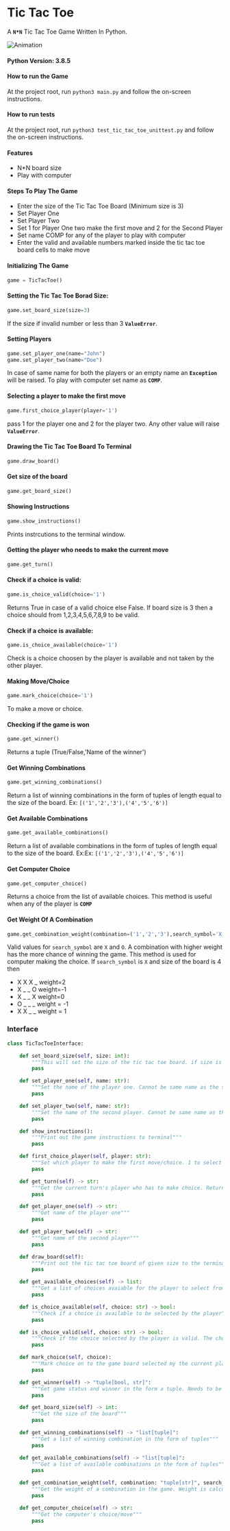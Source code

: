 # Tic Tac Toe
A **`N*N`** Tic Tac Toe Game Written In Python.

![Animation](https://user-images.githubusercontent.com/10380630/126044261-d3337cc6-52c9-44f2-9d85-1910d3458fc4.gif)

#### Python Version: 3.8.5

#### How to run the Game
At the project root, run `python3 main.py` and follow the on-screen instructions.

#### How to run tests
At the project root, run `python3 test_tic_tac_toe_unittest.py` and follow the on-screen instructions.

#### Features
- N*N board size
- Play with computer

#### Steps To Play The Game
- Enter the size of the Tic Tac Toe Board (Minimum size is 3)
- Set Player One
- Set Player Two
- Set 1 for Player One two make the first move and 2 for the Second Player
- Set name COMP for any of the player to play with computer
- Enter the valid and available numbers marked inside the tic tac toe board cells to make move

#### Initializing The Game
```python
game = TicTacToe()
```
#### Setting the Tic Tac Toe Borad Size:
```python
game.set_board_size(size=3)
```
If the size if invalid number or less than 3 **`ValueError`**. 
      

#### Setting Players
```python
game.set_player_one(name="John")
game.set_player_two(name="Doe")
```
In case of same name for both the players or an empty name an **`Exception`** will be raised. To play with computer set name as **`COMP`**.

#### Selecting a player to make the first move
```python
game.first_choice_player(player='1')
```
pass 1 for the player one and 2 for the player two. Any other value will raise **`ValueError`**.

#### Drawing the Tic Tac Toe Board To Terminal
```python
game.draw_board()
```
#### Get size of the board
```python
game.get_board_size()
```
#### Showing Instructions
```python
game.show_instructions()
```
Prints instrcutions to the terminal window.

#### Getting the player who needs to make the current move
```python
game.get_turn()
```
#### Check if a choice is valid:
```python
game.is_choice_valid(choice='1')
```
Returns True in case of a valid choice else False. If board size is 3 then a choice should from 1,2,3,4,5,6,7,8,9 to be valid.

#### Check if a choice is available:
```python
game.is_choice_available(choice='1')
```
Check is a choice choosen by the player is available and not taken by the other player.

#### Making Move/Choice
```python
game.mark_choice(choice='1')
```
To make a move or choice.

#### Checking if the game is won
```python
game.get_winner()
```
Returns a tuple (True/False,'Name of the winner')

#### Get Winning Combinations
```python
game.get_winning_combinations()
```
Return a list of winning combinations in the form of tuples of length equal to the size of the board. Ex: `[('1','2','3'),('4','5','6')]`

#### Get Available Combinations
```python
game.get_available_combinations()
```
Return a list of available combinations in the form of tuples of length equal to the size of the board. Ex:Ex: `[('1','2','3'),('4','5','6')]`

#### Get Computer Choice
```python
game.get_computer_choice()
```
Returns a choice from the list of available choices. This method is useful when any of the player is **`COMP`**

#### Get Weight Of A Combination
```python
game.get_combination_weight(combination=('1','2','3'),search_symbol='X')
```
Valid values for `search_symbol` are `X` and `O`. A combination with higher weight has the more chance of winning the game. This method is used for computer making the choice.
If `search_symbol` is `X` and size of the board is 4 then
- X X X _ weight=2
- X _ _ O weight=-1
- X _ _ X weight=0
- O _ _ _ weight = -1
- X X _ _ weight  = 1

### Interface
```python
class TicTacToeInterface:

    def set_board_size(self, size: int):
        """This will set the size of the tic tac toe board. if size is 4 then the board size will 4*4 totaling to 16 cells"""
        pass

    def set_player_one(self, name: str):
        """Set the name of the player one. Cannot be same name as the second player"""
        pass

    def set_player_two(self, name: str):
        """Set the name of the second player. Cannot be same name as the first player"""
        pass

    def show_instructions():
        """Print out the game instructions to terminal"""
        pass

    def first_choice_player(self, player: str):
        """Set which player to make the first move/choice. 1 to select first player and 2 for the second player"""
        pass

    def get_turn(self) -> str:
        """Get the current turn's player who has to make choice. Returns the name of the player"""
        pass

    def get_player_one(self) -> str:
        """Get name of the player one"""
        pass

    def get_player_two(self) -> str:
        """Get name of the second player"""
        pass

    def draw_board(self):
        """Print out the tic tac toe board of given size to the terminal with selected choices"""
        pass

    def get_available_choices(self) -> list:
        """Get a list of choices avaiable for the player to select from"""
        pass

    def is_choice_available(self, choice: str) -> bool:
        """Check if a choice is available to be selected by the player"""
        pass

    def is_choice_valid(self, choice: str) -> bool:
        """Check if the choice selected by the player is valid. The choice must be one of the values from the list returned from get_available_choices"""
        pass

    def mark_choice(self, choice):
        """Mark choice on to the game board selected my the current player. Choice should be valid and available"""
        pass

    def get_winner(self) -> "tuple[bool, str]":
        """Get game status and winner in the form a tuple. Needs to be called after every mark_choice call"""
        pass

    def get_board_size(self) -> int:
        """Get the size of the board"""
        pass

    def get_winning_combinations(self) -> "list[tuple]":
        """Get a list of winning combination in the form of tuples"""
        pass

    def get_available_combinations(self) -> "list[tuple]":
        """Get a list of available combinations in the form of tuples"""
        pass

    def get_combination_weight(self, combination: "tuple[str]", search_symbol: str) -> int:
        """Get the weight of a combination in the game. Weight is calculated based on the number of consicutive repetetions of the search_symbol"""
        pass

    def get_computer_choice(self) -> str:
        """Get the computer's choice/move"""
        pass

```



